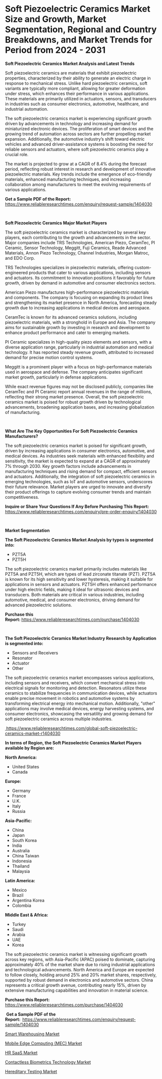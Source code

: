 <p><h1>Soft Piezoelectric Ceramics Market Size and Growth, Market Segmentation, Regional and Country Breakdowns, and Market Trends for Period from 2024 -  2031</h1></p><p><strong>Soft Piezoelectric Ceramics Market Analysis and Latest Trends</strong></p>
<p><p>Soft piezoelectric ceramics are materials that exhibit piezoelectric properties, characterized by their ability to generate an electric charge in response to mechanical stress. Unlike hard piezoelectric ceramics, soft variants are typically more compliant, allowing for greater deformation under stress, which enhances their performance in various applications. These materials are primarily utilized in actuators, sensors, and transducers in industries such as consumer electronics, automotive, healthcare, and industrial automation.</p><p>The soft piezoelectric ceramics market is experiencing significant growth driven by advancements in technology and increasing demand for miniaturized electronic devices. The proliferation of smart devices and the growing trend of automation across sectors are further propelling market expansion. Additionally, the automotive industry’s shift toward electric vehicles and advanced driver-assistance systems is boosting the need for reliable sensors and actuators, where soft piezoelectric ceramics play a crucial role.</p><p>The market is projected to grow at a CAGR of 8.4% during the forecast period, reflecting robust interest in research and development of innovative piezoelectric materials. Key trends include the emergence of eco-friendly materials, enhanced manufacturing techniques, and increasing collaboration among manufacturers to meet the evolving requirements of various applications.</p></p>
<p><strong>Get a Sample PDF of the Report:&nbsp;</strong> <a href="https://www.reliableresearchtimes.com/enquiry/request-sample/1404030?utm_campaign=1626&utm_medium=2&utm_source=Github&utm_content=ia&utm_term=23102024&utm_id=soft-piezoelectric-ceramics">https://www.reliableresearchtimes.com/enquiry/request-sample/1404030</a></p>
<p>&nbsp;</p>
<p><strong>Soft Piezoelectric Ceramics Major Market Players</strong></p>
<p><p>The soft piezoelectric ceramics market is characterized by several key players, each contributing to the growth and advancements in the sector. Major companies include TRS Technologies, American Piezo, CeramTec, PI Ceramic, Sensor Technology, Meggitt, Fuji Ceramics, Reade Advanced Materials, Annon Piezo Technology, Channel Industries, Morgan Matroc, and EDO Corp.</p><p>TRS Technologies specializes in piezoelectric materials, offering custom-engineered products that cater to various applications, including sensors and actuators. Its commitment to innovation positions it favorably for future growth, driven by demand in automotive and consumer electronics sectors.</p><p>American Piezo manufactures high-performance piezoelectric materials and components. The company is focusing on expanding its product lines and strengthening its market presence in North America, forecasting steady growth due to increasing applications in medical devices and aerospace.</p><p>CeramTec is known for its advanced ceramics solutions, including piezoelectric materials, with a stronghold in Europe and Asia. The company aims for sustainable growth by investing in research and development to enhance product performance and cater to emerging markets.</p><p>PI Ceramic specializes in high-quality piezo elements and sensors, with a diverse application range, particularly in industrial automation and medical technology. It has reported steady revenue growth, attributed to increased demand for precise motion control systems.</p><p>Meggitt is a prominent player with a focus on high-performance materials used in aerospace and defense. The company anticipates significant market growth, particularly in defense applications.</p><p>While exact revenue figures may not be disclosed publicly, companies like CeramTec and PI Ceramic report annual revenues in the range of millions, reflecting their strong market presence. Overall, the soft piezoelectric ceramics market is poised for robust growth driven by technological advancements, broadening application bases, and increasing globalization of manufacturing.</p></p>
<p>&nbsp;</p>
<p><strong>What Are The Key Opportunities For Soft Piezoelectric Ceramics Manufacturers?</strong></p>
<p><p>The soft piezoelectric ceramics market is poised for significant growth, driven by increasing applications in consumer electronics, automotive, and medical devices. As industries seek materials with enhanced flexibility and sensitivity, the market is expected to expand at a CAGR of approximately 7% through 2030. Key growth factors include advancements in manufacturing techniques and rising demand for compact, efficient sensors and actuators. Additionally, the integration of soft piezoelectric ceramics in emerging technologies, such as IoT and automotive sensors, underscores their future relevance. Market players are urged to innovate and diversify their product offerings to capture evolving consumer trends and maintain competitiveness.</p></p>
<p><strong>Inquire or Share Your Questions If Any Before Purchasing This Report:</strong> <a href="https://www.reliableresearchtimes.com/enquiry/pre-order-enquiry/1404030?utm_campaign=1626&utm_medium=2&utm_source=Github&utm_content=ia&utm_term=23102024&utm_id=soft-piezoelectric-ceramics">https://www.reliableresearchtimes.com/enquiry/pre-order-enquiry/1404030</a></p>
<p>&nbsp;</p>
<p><strong>Market Segmentation</strong></p>
<p><strong>The Soft Piezoelectric Ceramics Market Analysis by types is segmented into:</strong></p>
<p><ul><li>PZT5A</li><li>PZT5H</li></ul></p>
<p><p>The soft piezoelectric ceramics market primarily includes materials like PZT5A and PZT5H, which are types of lead zirconate titanate (PZT). PZT5A is known for its high sensitivity and lower hysteresis, making it suitable for applications in sensors and actuators. PZT5H offers enhanced performance under high electric fields, making it ideal for ultrasonic devices and transducers. Both materials are critical in various industries, including automotive, medical, and consumer electronics, driving demand for advanced piezoelectric solutions.</p></p>
<p><strong>Purchase this Report:&nbsp;</strong><a href="https://www.reliableresearchtimes.com/purchase/1404030?utm_campaign=1626&utm_medium=2&utm_source=Github&utm_content=ia&utm_term=23102024&utm_id=soft-piezoelectric-ceramics">https://www.reliableresearchtimes.com/purchase/1404030</a></p>
<p>&nbsp;</p>
<p><strong>The Soft Piezoelectric Ceramics Market Industry Research by Application is segmented into:</strong></p>
<p><ul><li>Sensors and Receivers</li><li>Resonator</li><li>Actuator</li><li>Other</li></ul></p>
<p><p>The soft piezoelectric ceramics market encompasses various applications, including sensors and receivers, which convert mechanical stress into electrical signals for monitoring and detection. Resonators utilize these ceramics to stabilize frequencies in communication devices, while actuators enable precise movement in robotics and automotive systems by transforming electrical energy into mechanical motion. Additionally, "other" applications may involve medical devices, energy harvesting systems, and consumer electronics, showcasing the versatility and growing demand for soft piezoelectric ceramics across multiple industries.</p></p>
<p><a href="https://www.reliableresearchtimes.com/global-soft-piezoelectric-ceramics-market-r1404030?utm_campaign=1626&utm_medium=2&utm_source=Github&utm_content=ia&utm_term=23102024&utm_id=soft-piezoelectric-ceramics">&nbsp;https://www.reliableresearchtimes.com/global-soft-piezoelectric-ceramics-market-r1404030</a></p>
<p><strong>In terms of Region, the Soft Piezoelectric Ceramics Market Players available by Region are:</strong></p>
<p>
    <p> <strong> North America: </strong>
        <ul>
            <li>United States</li>
            <li>Canada</li>
        </ul>
        </p> 
    <p> <strong> Europe: </strong>
        <ul>
            <li>Germany</li>
            <li>France</li>
            <li>U.K.</li>
            <li>Italy</li>
            <li>Russia</li>
        </ul>
        </p> 
    <p> <strong> Asia-Pacific: </strong>
        <ul>
            <li>China</li>
            <li>Japan</li>
            <li>South Korea</li>
            <li>India</li>
            <li>Australia</li>
            <li>China Taiwan</li>
            <li>Indonesia</li>
            <li>Thailand</li>
            <li>Malaysia</li>
        </ul>
        </p> 
    <p> <strong> Latin America: </strong>
        <ul>
            <li>Mexico</li>
            <li>Brazil</li>
            <li>Argentina Korea</li>
            <li>Colombia</li>
        </ul>
        </p> 
    <p> <strong> Middle East & Africa: </strong>
        <ul>
            <li>Turkey</li>
            <li>Saudi</li>
            <li>Arabia</li>
            <li>UAE</li>
            <li>Korea</li>
        </ul>
    </p>
    </p>
<p><p>The soft piezoelectric ceramics market is witnessing significant growth across key regions, with Asia-Pacific (APAC) poised to dominate, capturing approximately 40% of the market share due to rising industrial applications and technological advancements. North America and Europe are expected to follow closely, holding around 25% and 20% market shares, respectively, supported by robust demand in electronics and automotive sectors. China represents a critical growth avenue, contributing nearly 15%, driven by extensive manufacturing capabilities and innovation in material science.</p></p>
<p><strong>Purchase this Report: </strong><a href="https://www.reliableresearchtimes.com/purchase/1404030?utm_campaign=1626&utm_medium=2&utm_source=Github&utm_content=ia&utm_term=23102024&utm_id=soft-piezoelectric-ceramics">https://www.reliableresearchtimes.com/purchase/1404030</a></p>
<p>&nbsp;<strong>Get a Sample PDF of the Report:&nbsp;&nbsp;</strong><a href="https://www.reliableresearchtimes.com/enquiry/request-sample/1404030?utm_campaign=1626&utm_medium=2&utm_source=Github&utm_content=ia&utm_term=23102024&utm_id=soft-piezoelectric-ceramics">https://www.reliableresearchtimes.com/enquiry/request-sample/1404030</a></p>
<p><strong></strong></p>
<p><p><a href="https://www.linkedin.com/pulse/smart-warehousing-market-research-report-exploring-5fdec?utm_campaign=1626&utm_medium=2&utm_source=Github&utm_content=ia&utm_term=23102024&utm_id=soft-piezoelectric-ceramics">Smart Warehousing Market</a></p><p><a href="https://www.linkedin.com/pulse/mobile-edge-computing-mec-market-overview-global-trends-xiq5c?utm_campaign=1626&utm_medium=2&utm_source=Github&utm_content=ia&utm_term=23102024&utm_id=soft-piezoelectric-ceramics">Mobile Edge Computing (MEC) Market</a></p><p><a href="https://www.linkedin.com/pulse/hr-saas-market-size-share-growth-analysis-type-application-fd7zc?utm_campaign=1626&utm_medium=2&utm_source=Github&utm_content=ia&utm_term=23102024&utm_id=soft-piezoelectric-ceramics">HR SaaS Market</a></p><p><a href="https://www.linkedin.com/pulse/contactless-biometrics-technology-market-size-share-aiygc?utm_campaign=1626&utm_medium=2&utm_source=Github&utm_content=ia&utm_term=23102024&utm_id=soft-piezoelectric-ceramics">Contactless Biometrics Technology Market</a></p><p><a href="https://www.linkedin.com/pulse/global-hereditary-testing-nexus-sector-confluences-wijuc?utm_campaign=1626&utm_medium=2&utm_source=Github&utm_content=ia&utm_term=23102024&utm_id=soft-piezoelectric-ceramics">Hereditary Testing Market</a></p></p>